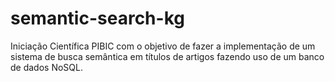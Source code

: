 # semantic-search-kg
Iniciação Científica PIBIC com o objetivo de fazer a implementação de um sistema de busca semântica em títulos de artigos fazendo uso de um banco de dados NoSQL. 
